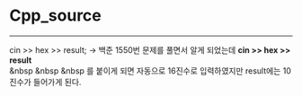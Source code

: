 # Cpp_source

---
cin >> hex >> result;
-> 백준 1550번 문제를 풀면서 알게 되었는데 <b>cin >> hex >> result</b> <br>
&nbsp &nbsp &nbsp 를 붙이게 되면 자동으로 16진수로 입력하였지만 result에는 10진수가 들어가게 된다.
